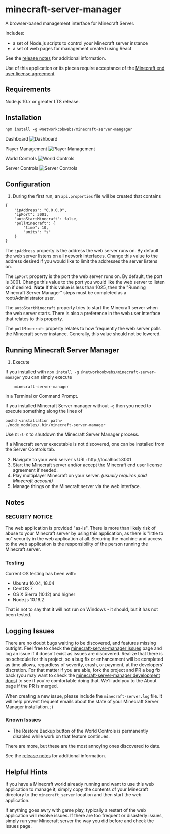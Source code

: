 
# minecraft-server-manager

A browser-based management interface for Minecraft Server.

Includes:

* a set of Node.js scripts to control your Minecraft server instance
* a set of web pages for management created using React

See the [release notes](release-notes.txt) for additional information.

Use of this application or its pieces require acceptance of the [Minecraft
end user license agreement](https://account.mojang.com/documents/minecraft_eula)

## Requirements

Node.js 10.x or greater LTS release.

## Installation

```
npm install -g @networkcobwebs/minecraft-server-mangager
```

Dashboard
![Dashboard](doc/screenshots/dashboard.png "Dashboard")

Player Management
![Player Management](doc/screenshots/players.png "Players")

World Controls
![World Controls](doc/screenshots/world.png "World Controls")

Server Controls
![Server Controls](doc/screenshots/server.png "Server Controls")

## Configuration

1. During the first run, an `api.properties` file will be created that contains

```
{
    "ipAddress": "0.0.0.0",
    "ipPort": 3001,
    "autoStartMinecraft": false,
    "pollMinecraft": {
        "time": 10,
        "units": "s"
    }
}
```

The `ipAddress` property is the address the web server runs on. By default
the web server listens on all network interfaces. Change this value to the address
desired if you would like to limit the addresses the server listens on.

The `ipPort` property is the port the web server runs on. By default, the port is 3001.
Change this value to the port you would like the web server to listen on if desired.
**Note** If this value is less than 1025, then the "Running Minecraft Server Manager"
steps must be completed as a root/Administrator user.

The `autoStartMinecraft` property tries to start the Minecraft server when the web
server starts. There is also a preference in the web user interface that relates to this
property.

The `pollMinecraft` property relates to how frequently the web server polls the Minecraft
server instance. Generally, this value should not be lowered.

## Running Minecraft Server Manager

1. Execute

If you installed with `npm install -g @networkcobwebs/minecraft-server-manager` you can
simply execute

```
    minecraft-server-manager
```

in a Terminal or Command Prompt.

If you installed Minecraft Server manager without `-g` then you need to execute something
along the lines of

```
pushd <installation path>
./node_modules/.bin/minecraft-server-manager
```

Use `Ctrl-C` to shutdown the Minecraft Server Manager process.

If a Minecraft server executable is not discovered, one can be installed from the
Server Controls tab.

2. Navigate to your web server's URL: http://localhost:3001
3. Start the Minecraft server and/or accept the Minecraft end user license agreement if
needed.
4. Play multiplayer Minecraft on your server. *(usually requires paid Minecraft account)*
5. Manage things on the Minecraft server via the web interface.

## Notes

### SECURITY NOTICE

The web application is provided "as-is". There is more than likely risk of
abuse to your Minecraft server by using this application, as there is "little to
no" security in the web application at all. Securing the machine and access to
the web application is the responsibility of the person running the Minecraft
server.

### Testing

Current OS testing has been with:

* Ubuntu 16.04, 18.04
* CentOS 7
* OS X Sierra (10.12) and higher
* Node.js 10.16.2

That is not to say that it will not run on Windows - it should, but it has
not been tested.

## Logging Issues

There are no doubt bugs waiting to be discovered, and features missing outright.
Feel free to check the
[minecraft-server-manager issues](https://github.com/nickrnet/minecraft-server-manager/issues)
page and log an issue if it doesn't exist as issues are discovered. Realize that
there is no schedule for this project, so a bug fix or enhancement will be
completed as time allows, regardless of severity, crash, or payment, at the
developers' discretion. For that matter if you are able, fork the project and
PR a bug fix back (you may want to check the [minecraft-server-manager development docs](doc/development))
to see if you're comfortable doing that. We'll add you to the About page if the PR is
merged.

When creating a new issue, please include the `minecraft-server.log` file. It will
help prevent frequent emails about the state of your Minecraft Server Manager
installation. ;)

### Known Issues

- The Restore Backup button of the World Controls is permanently disabled while
work on that feature continues.

There are more, but these are the most annoying ones discovered to date.

See the [release notes](release-notes.txt) for additional information.

## Helpful Hints

If you have a Minecraft world already running and want to use this web
application to manage it, simply copy the contents of your Minecraft directory
to the `minecraft_server` location and then start the web application.

If anything goes awry with game play, typically a restart of the web application
will resolve issues. If there are too frequent or disasterly issues, simply run
your Minecraft server the way you did before and check the Issues page.
